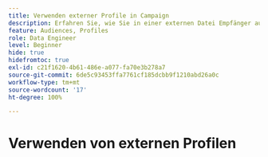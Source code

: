 ```yaml
---
title: Verwenden externer Profile in Campaign
description: Erfahren Sie, wie Sie in einer externen Datei Empfänger auswählen
feature: Audiences, Profiles
role: Data Engineer
level: Beginner
hide: true
hidefromtoc: true
exl-id: c21f1620-4b61-486e-a077-fa70e3b278a7
source-git-commit: 6de5c93453ffa7761cf185dcbb9f1210abd26a0c
workflow-type: tm+mt
source-wordcount: '17'
ht-degree: 100%

---
```


# Verwenden von externen Profilen
